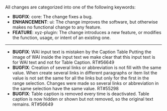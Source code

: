 All changes are categorized into one of the following keywords:

- **BUGFIX**:      core: The change fixes a bug.
- **ENHANCEMENT**: ui: The change improves the software, but otherwise makes no
                   functional change to any feature.
- **FEATURE**:     xyz-plugin: The change introduces a new feature, or modifies the function,
                   usage, or intent of an existing one.

----

- **BUGFIX**: WAI input text is mistaken by the Caption Table
              Putting the image of WAI inside the input text we make clear that this
              input text is for WAI text and not for Table Caption. RT#56649
- **BUGFIX**: Creation of several links or abbreviation is not fill with the same value.
              When create several links in different paragraphs or item list
              the value is not set the same for all the links but only for the first
              in the range selection.
              Changes were made so several links or abbreviation in the same selection
              have the same value. RT#55298
- **BUGFIX**: Table caption is removed every time is deactivated.
              Table caption is now hidden or shown but not removed,
              so the original text remains. RT#56649
